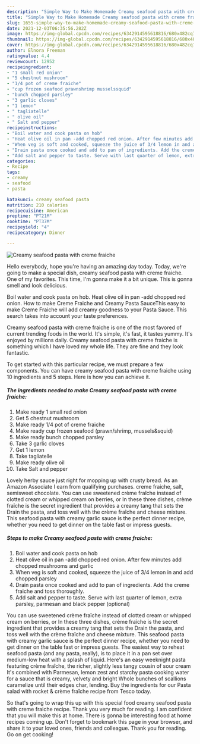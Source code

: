 ```yaml
---
description: "Simple Way to Make Homemade Creamy seafood pasta with creme fraiche"
title: "Simple Way to Make Homemade Creamy seafood pasta with creme fraiche"
slug: 1655-simple-way-to-make-homemade-creamy-seafood-pasta-with-creme-fraiche
date: 2021-12-03T06:35:56.282Z
image: https://img-global.cpcdn.com/recipes/6342914595618816/680x482cq70/creamy-seafood-pasta-with-creme-fraiche-recipe-main-photo.jpg
thumbnail: https://img-global.cpcdn.com/recipes/6342914595618816/680x482cq70/creamy-seafood-pasta-with-creme-fraiche-recipe-main-photo.jpg
cover: https://img-global.cpcdn.com/recipes/6342914595618816/680x482cq70/creamy-seafood-pasta-with-creme-fraiche-recipe-main-photo.jpg
author: Elnora Freeman
ratingvalue: 4.4
reviewcount: 12952
recipeingredient:
- "1 small red onion"
- "5 chestnut mushroom"
- "1/4 pot of creme fraiche"
- "cup frozen seafood prawnshrimp musselssquid"
- "bunch chopped parsley"
- "3 garlic cloves"
- "1 lemon"
- " tagliatelle"
- " olive oil"
- " Salt and pepper"
recipeinstructions:
- "Boil water and cook pasta on hob"
- "Heat olive oil in pan -add chopped red onion. After few minutes add chopped mushrooms and garlic"
- "When veg is soft and cooked, squeeze the juice of 3/4 lemon in and add chopped parsley"
- "Drain pasta once cooked and add to pan of ingredients. Add the creme fraiche and toss thoroughly."
- "Add salt and pepper to taste. Serve with last quarter of lemon, extra parsley, parmesan and black pepper (optional)"
categories:
- Recipe
tags:
- creamy
- seafood
- pasta

katakunci: creamy seafood pasta 
nutrition: 210 calories
recipecuisine: American
preptime: "PT21M"
cooktime: "PT37M"
recipeyield: "4"
recipecategory: Dinner

---
```



![Creamy seafood pasta with creme fraiche](https://img-global.cpcdn.com/recipes/6342914595618816/680x482cq70/creamy-seafood-pasta-with-creme-fraiche-recipe-main-photo.jpg)

Hello everybody, hope you're having an amazing day today. Today, we're going to make a special dish, creamy seafood pasta with creme fraiche. One of my favorites. This time, I'm gonna make it a bit unique. This is gonna smell and look delicious.

Boil water and cook pasta on hob. Heat olive oil in pan -add chopped red onion. How to make Creme Fraiche and Creamy Pasta SauceThis easy to make Creme Fraiche will add creamy goodness to your Pasta Sauce. This search takes into account your taste preferences.

Creamy seafood pasta with creme fraiche is one of the most favored of current trending foods in the world. It's simple, it's fast, it tastes yummy. It's enjoyed by millions daily. Creamy seafood pasta with creme fraiche is something which I have loved my whole life. They are fine and they look fantastic.


To get started with this particular recipe, we must prepare a few components. You can have creamy seafood pasta with creme fraiche using 10 ingredients and 5 steps. Here is how you can achieve it.

<!--inarticleads1-->

##### The ingredients needed to make Creamy seafood pasta with creme fraiche:

1. Make ready 1 small red onion
1. Get 5 chestnut mushroom
1. Make ready 1/4 pot of creme fraiche
1. Make ready cup frozen seafood (prawn/shrimp, mussels&amp;squid)
1. Make ready bunch chopped parsley
1. Take 3 garlic cloves
1. Get 1 lemon
1. Take  tagliatelle
1. Make ready  olive oil
1. Take  Salt and pepper


Lovely herby sauce just right for mopping up with crusty bread. As an Amazon Associate I earn from qualifying purchases. creme fraiche, salt, semisweet chocolate. You can use sweetened crème fraîche instead of clotted cream or whipped cream on berries, or In these three dishes, crème fraîche is the secret ingredient that provides a creamy tang that sets the Drain the pasta, and toss well with the crème fraîche and cheese mixture. This seafood pasta with creamy garlic sauce is the perfect dinner recipe, whether you need to get dinner on the table fast or impress guests. 

<!--inarticleads2-->

##### Steps to make Creamy seafood pasta with creme fraiche:

1. Boil water and cook pasta on hob
1. Heat olive oil in pan -add chopped red onion. After few minutes add chopped mushrooms and garlic
1. When veg is soft and cooked, squeeze the juice of 3/4 lemon in and add chopped parsley
1. Drain pasta once cooked and add to pan of ingredients. Add the creme fraiche and toss thoroughly.
1. Add salt and pepper to taste. Serve with last quarter of lemon, extra parsley, parmesan and black pepper (optional)


You can use sweetened crème fraîche instead of clotted cream or whipped cream on berries, or In these three dishes, crème fraîche is the secret ingredient that provides a creamy tang that sets the Drain the pasta, and toss well with the crème fraîche and cheese mixture. This seafood pasta with creamy garlic sauce is the perfect dinner recipe, whether you need to get dinner on the table fast or impress guests. The easiest way to reheat seafood pasta (and any pasta, really), is to place it in a pan set over medium-low heat with a splash of liquid. Here&#39;s an easy weeknight pasta featuring crème fraîche, the richer, slightly less tangy cousin of sour cream It&#39;s combined with Parmesan, lemon zest and starchy pasta cooking water for a sauce that is creamy, velvety and bright Whole bunches of scallions caramelize until their edges char, lending. Buy the ingredients for our Pasta salad with rocket &amp; crème fraîche recipe from Tesco today. 

So that's going to wrap this up with this special food creamy seafood pasta with creme fraiche recipe. Thank you very much for reading. I am confident that you will make this at home. There is gonna be interesting food at home recipes coming up. Don't forget to bookmark this page in your browser, and share it to your loved ones, friends and colleague. Thank you for reading. Go on get cooking!
